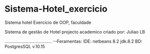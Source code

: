 # Sistema-Hotel_exercicio
 Sistema hotel Exercicio de OOP,  faculdade 

Sistema de gestão de Hotel
projecto academico
criado por: Juliao LB


......................................
--Feramentas:
IDE: netbeans 8.2 jdk.8.2
BD: PostgresSQL v.10.15

